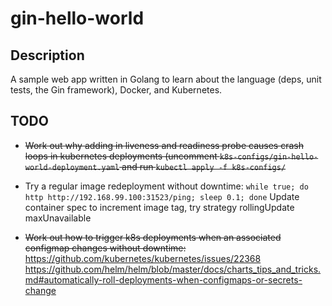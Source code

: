 # gin-hello-world

## Description

A sample web app written in Golang to learn about the language (deps, unit
tests, the Gin framework), Docker, and Kubernetes.

## TODO

- ~~Work out why adding in liveness and readiness probe causes crash loops in
  kubernetes deployments (uncomment `k8s-configs/gin-hello-world-deployment.yaml`
  and run `kubectl apply -f k8s-configs/`~~

- Try a regular image redeployment without downtime:
  `while true; do http http://192.168.99.100:31523/ping; sleep 0.1; done`
  Update container spec to increment image tag, try strategy rollingUpdate
  maxUnavailable

- ~~Work out how to trigger k8s deployments when an associated configmap changes
  without downtime:~~
  https://github.com/kubernetes/kubernetes/issues/22368
  https://github.com/helm/helm/blob/master/docs/charts_tips_and_tricks.md#automatically-roll-deployments-when-configmaps-or-secrets-change
